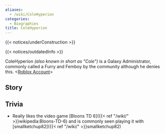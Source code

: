 ```yaml
---
aliases:
  - /wiki/ColeHyperion
categories:
  - Biographies
title: ColeHyperion
---
```


{{< notices/underConstruction >}}

{{< notices/outdatedInfo >}}

ColeHyperion _(also known in short as "Cole")_ is a Galaxy Administrator, commonly called a Furry and Femboy by the community although he denies this. <[Roblox Account](https://www.roblox.com/users/153397648/profile)>

## Story

## Trivia

- Really likes the video game [Bloons TD 6]({{< ref "/wiki/" >}}wikipedia:Bloons-TD-6) and is commonly seen playing it with [smallketchup82]({{< ref "/wiki/" >}}smallketchup82)
